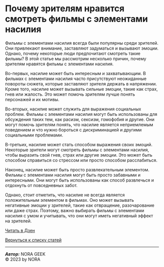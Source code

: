 # Почему зрителям нравится смотреть фильмы с элементами насилия
Фильмы с элементами насилия всегда были популярны среди зрителей. Они привлекают внимание, заставляют задуматься и вызывают эмоции. Однако, почему некоторые люди предпочитают смотреть такие фильмы? В этой статье мы рассмотрим несколько причин, почему зрителям нравятся фильмы с элементами насилия.  

Во-первых, насилие может быть интересным и захватывающим. В фильмах с элементами насилия часто присутствуют неожиданные повороты сюжета, которые заставляют зрителя держать в напряжении. Кроме того, насилие может вызывать сильные эмоции, такие как страх, гнев или жалость. Это может помочь зрителям лучше понять персонажей и их мотивы.  

Во-вторых, насилие может служить для выражения социальных проблем. Фильмы с элементами насилия могут быть использованы для обсуждения таких тем, как расизм, сексизм, гомофобия и другие. Они могут помочь зрителям понять, что насилие является неприемлемым поведением и что нужно бороться с дискриминацией и другими социальными проблемами.  

В-третьих, насилие может стать способом выражения своих эмоций. Некоторые зрители могут смотреть фильмы с элементами насилия, чтобы выразить свой гнев, страх или другие эмоции. Это может быть способом справиться со стрессом или просто способом расслабиться.  

Наконец, насилие может быть просто развлекательным элементом. Фильмы с элементами насилия могут быть просто забавными и интересными. Они могут быть использованы как способ развлечься и отдохнуть от повседневных забот.  

Однако, стоит отметить, что насилие не всегда является положительным элементом в фильмах. Оно может вызывать негативные эмоции у зрителей, такие как отвращение, разочарование или даже страх. Поэтому, важно выбирать фильмы с элементами насилия с умом и учитывать, что они могут иметь негативный эффект на зрителей.  

[Читать в Дзен](https://dzen.ru/a/ZGdzPKPfhBmA3brI)  

[Вернуться к списку статей](index.html)

******
***Автор:*** NORA GEEK  
© 2023 by NORA